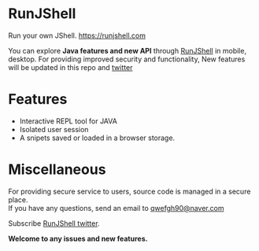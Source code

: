 # RunJShell
Run your own JShell. https://runjshell.com  

You can explore **Java features and new API** through [RunJShell](https://runjshell.com) in mobile, desktop. For providing improved security and functionality, New features will be updated in this repo and [twitter](https://twitter.com/D5OLQe3fQjMQMnC)

# Features

- Interactive REPL tool for JAVA
- Isolated user session
- A snipets saved or loaded in a browser storage.

# Miscellaneous
 
For providing secure service to users, source code is managed in a secure place. <br>
If you have any questions, send an email to qwefgh90@naver.com

Subscribe [RunJShell twitter](https://twitter.com/D5OLQe3fQjMQMnC). 

**Welcome to any issues and new features.** <br>
